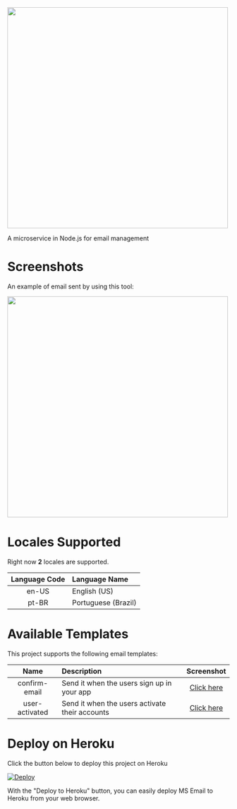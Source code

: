 <img src="https://user-images.githubusercontent.com/114015/72431788-65b02c80-3774-11ea-833d-31ad3edbf9a2.png" width="500px"/>

A microservice in Node.js for email management

# Screenshots

An example of email sent by using this tool:

<img src="https://user-images.githubusercontent.com/114015/72455458-8fcc1380-37a1-11ea-9fa5-75aa77a06a30.png" width="500px"/>


# Locales Supported

Right now **2** locales are supported.

| Language Code| Language Name |  
| :-----: | :---- | 
| en-US | English (US) | 
| pt-BR | Portuguese (Brazil) |
 
# Available Templates

This project supports the following email templates:

| Name| Description | Screenshot | 
| :-----: | :---- | :----: | 
| confirm-email | Send it when the users sign up in your app | [Click here](https://github.com/thiagodnf/ms-email/blob/master/assets/screenshots/confirm-email.png) |
| user-activated | Send it when the users activate their accounts | [Click here](https://github.com/thiagodnf/ms-email/blob/master/assets/screenshots/user-activated.png) |

# Deploy on Heroku

Click the button below to deploy this project on Heroku

[![Deploy](https://www.herokucdn.com/deploy/button.svg)](https://heroku.com/deploy?template=https://github.com/thiagodnf/ms-email)

With the "Deploy to Heroku" button, you can easily deploy MS Email to Heroku from your web browser.
